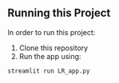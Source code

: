 ## Running this Project

In order to run this project:

1. Clone this repository
2. Run the app using:

`streamlit run LR_app.py`
